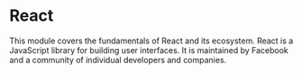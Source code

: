 
# React

This module covers the fundamentals of React and its ecosystem. React is a JavaScript library for building user interfaces. It is maintained by Facebook and a community of individual developers and companies.
